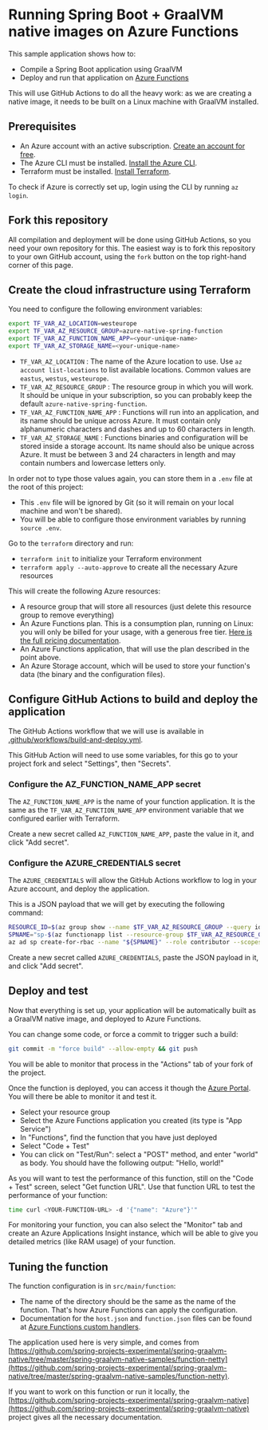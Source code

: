 # Running Spring Boot + GraalVM native images on Azure Functions

This sample application shows how to:

- Compile a Spring Boot application using GraalVM
- Deploy and run that application on [Azure Functions](https://docs.microsoft.com/azure/azure-functions/?WT.mc_id=java-0000-judubois)

This will use GitHub Actions to do all the heavy work: as we are creating a native image, it needs to be built on a Linux machine with GraalVM installed.

## Prerequisites

- An Azure account with an active subscription. [Create an account for free](https://azure.microsoft.com/free/?WT.mc_id=java-0000-judubois).
- The Azure CLI must be installed. [Install the Azure CLI](https://docs.microsoft.com/cli/azure/install-azure-cli/?WT.mc_id=java-0000-judubois).
- Terraform must be installed. [Install Terraform](https://www.terraform.io/).

To check if Azure is correctly set up, login using the CLI by running `az login`.

## Fork this repository

All compilation and deployment will be done using GitHub Actions, so you need your own repository for this.
The easiest way is to fork this repository to your own GitHub account, using the `fork` button on the top right-hand corner of this page.

## Create the cloud infrastructure using Terraform

You need to configure the following environment variables:

```bash
export TF_VAR_AZ_LOCATION=westeurope
export TF_VAR_AZ_RESOURCE_GROUP=azure-native-spring-function
export TF_VAR_AZ_FUNCTION_NAME_APP=<your-unique-name>
export TF_VAR_AZ_STORAGE_NAME=<your-unique-name>
```

- `TF_VAR_AZ_LOCATION` : The name of the Azure location to use. Use `az account list-locations` to list available locations. Common values are `eastus`, `westus`, `westeurope`.
- `TF_VAR_AZ_RESOURCE_GROUP` : The resource group in which you will work. It should be unique in your subscription, so you can probably keep the default `azure-native-spring-function`.
- `TF_VAR_AZ_FUNCTION_NAME_APP` : Functions will run into an application, and its name should be unique across Azure. It must contain only alphanumeric characters and dashes and up to 60 characters in length.
- `TF_VAR_AZ_STORAGE_NAME` : Functions binaries and configuration will be stored inside a storage account. Its name should also be unique across Azure. It must be between 3 and 24 characters in length and may contain numbers and lowercase letters only.

In order not to type those values again, you can store them in a `.env` file at the root of this project:

- This `.env` file will be ignored by Git (so it will remain on your local machine and won't be shared).
- You will be able to configure those environment variables by running `source .env`.

Go to the `terraform` directory and run:

- `terraform init` to initialize your Terraform environment
- `terraform apply --auto-approve` to create all the necessary Azure resources

This will create the following Azure resources:

- A resource group that will store all resources (just delete this resource group to remove everything)
- An Azure Functions plan. This is a consumption plan, running on Linux: you will only be billed for your usage, with a generous free tier.
[Here is the full pricing documentation](https://azure.microsoft.com/pricing/details/functions/?WT.mc_id=java-0000-judubois).
- An Azure Functions application, that will use the plan described in the point above.
- An Azure Storage account, which will be used to store your function's data (the binary and the configuration files).

## Configure GitHub Actions to build and deploy the application

The GitHub Actions workflow that we will use is available in [.github/workflows/build-and-deploy.yml](.github/workflows/build-and-deploy.yml).

This GitHub Action will need to use some variables, for this go to your project fork and select "Settings", then "Secrets".

### Configure the AZ_FUNCTION_NAME_APP secret

The `AZ_FUNCTION_NAME_APP` is the name of your function application. It is the same as the `TF_VAR_AZ_FUNCTION_NAME_APP`
environment variable that we configured earlier with Terraform.

Create a new secret called `AZ_FUNCTION_NAME_APP`, paste the value in it, and click "Add secret".

### Configure the AZURE_CREDENTIALS secret

The `AZURE_CREDENTIALS` will allow the GitHub Actions workflow to log in your Azure account, and deploy the application.

This is a JSON payload that we will get by executing the following command:

```bash
RESOURCE_ID=$(az group show --name $TF_VAR_AZ_RESOURCE_GROUP --query id -o tsv)
SPNAME="sp-$(az functionapp list --resource-group $TF_VAR_AZ_RESOURCE_GROUP  --query '[].name' -o tsv)"
az ad sp create-for-rbac --name "${SPNAME}" --role contributor --scopes "$RESOURCE_ID" --sdk-auth
```

Create a new secret called `AZURE_CREDENTIALS`, paste the JSON payload in it, and click "Add secret".

## Deploy and test

Now that everything is set up, your application will be automatically built as a GraalVM native image, and deployed to Azure Functions.

You can change some code, or force a commit to trigger such a build:

```bash
git commit -m "force build" --allow-empty && git push
```

You will be able to monitor that process in the "Actions" tab of your fork of the project.

Once the function is deployed, you can access it though the [Azure Portal](https://portal.azure.com/?WT.mc_id=java-0000-judubois). You will there be able to monitor it and test it.

- Select your resource group
- Select the Azure Functions application you created (its type is "App Service")
- In "Functions", find the function that you have just deployed
- Select "Code + Test"
- You can click on "Test/Run": select a "POST" method, and enter "world" as body. You should have the following output: "Hello, world!"

As you will want to test the performance of this function, still on the "Code + Test" screen, select "Get function URL". Use that function URL to test the performance of your function:

```bash
time curl <YOUR-FUNCTION-URL> -d '{"name": "Azure"}'"
```

For monitoring your function, you can also select the "Monitor" tab and create an Azure Applications Insight instance, which will be able to give you detailed metrics (like RAM usage) of your function.

## Tuning the function

The function configuration is in `src/main/function`:

- The name of the directory should be the same as the name of the function. That's how Azure Functions can apply the configuration.
- Documentation for the `host.json` and `function.json` files can be found at [Azure Functions custom handlers](https://docs.microsoft.com/azure/azure-functions/functions-custom-handlers/?WT.mc_id=java-0000-judubois).

The application used here is very simple, and comes from [https://github.com/spring-projects-experimental/spring-graalvm-native/tree/master/spring-graalvm-native-samples/function-netty](https://github.com/spring-projects-experimental/spring-graalvm-native/tree/master/spring-graalvm-native-samples/function-netty).

If you want to work on this function or run it locally, the [https://github.com/spring-projects-experimental/spring-graalvm-native](https://github.com/spring-projects-experimental/spring-graalvm-native) project gives all the necessary documentation.
